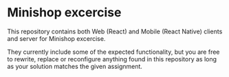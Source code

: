 # Minishop excercise

This repository contains both Web (React) and Mobile (React Native) clients and server for Minishop excercise.

They currently include some of the expected functionality, but you are free to rewrite, replace or reconfigure anything found in this repository as long as your solution matches the given assignment.
